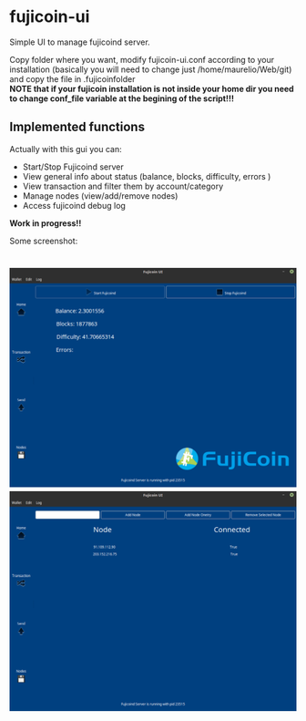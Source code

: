 # fujicoin-ui
Simple UI to manage fujicoind server.

Copy folder where you want, modify fujicoin-ui.conf according to your installation (basically you will need to change
just /home/maurelio/Web/git) and copy the file in .fujicoinfolder <br>
<b>NOTE that if your fujicoin installation is not inside your home dir you need to change conf_file variable at the begining of the script!!!</b><br>

<h2>Implemented functions</h2>
Actually with this gui you can:
<ul>
<li>Start/Stop Fujicoind server</li>
<li>View general info about status (balance, blocks, difficulty, errors )</li>
<li>View transaction and filter them by account/category</li>
<li>Manage nodes (view/add/remove nodes)</li>
<li>Access fujicoind debug log</li>
</ul>

<b>Work in progress!!</b>

Some screenshot:

<img src="https://github.com/maurelio79/fujicoin-ui/blob/master/glade/media/screenshot-03.png?raw=true" /><br />
<img src="https://github.com/maurelio79/fujicoin-ui/blob/master/glade/media/screenshot-04.png?raw=true" /><br />
=======
